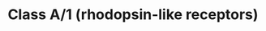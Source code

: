 ---
annotations:
- type: Pathway Ontology
  value: G protein mediated signaling pathway
authors:
- ReactomeTeam
- DeSl
- Eweitz
description: Rhodopsin-like receptors (class A/1) are the largest group of GPCRs and
  are the best studied group from a functional and structural point of view. They
  show great diversity at the sequence level and thus, can be subdivided into 19 subfamilies
  (Subfamily A1-19) based on a phylogenetic analysis (Joost P and  Methner A, 2002).
  They represent members which include hormone, light and neurotransmitter receptors
  and encompass a wide range of functions including many autocrine, paracrine and
  endocrine processes.  View original pathway at [http://www.reactome.org/PathwayBrowser/#DIAGRAM=373076
  Reactome].
last-edited: 2021-05-07
organisms:
- Homo sapiens
redirect_from:
- /index.php/Pathway:WP4419
- /instance/WP4419
schema-jsonld:
- '@context': https://schema.org/
  '@id': https://wikipathways.github.io/pathways/WP4419.html
  '@type': Dataset
  creator:
    '@type': Organization
    name: WikiPathways
  description: Rhodopsin-like receptors (class A/1) are the largest group of GPCRs
    and are the best studied group from a functional and structural point of view.
    They show great diversity at the sequence level and thus, can be subdivided into
    19 subfamilies (Subfamily A1-19) based on a phylogenetic analysis (Joost P and  Methner
    A, 2002). They represent members which include hormone, light and neurotransmitter
    receptors and encompass a wide range of functions including many autocrine, paracrine
    and endocrine processes.  View original pathway at [http://www.reactome.org/PathwayBrowser/#DIAGRAM=373076
    Reactome].
  keywords:
  - 'DTTA '
  - PTGFR
  - TXA2
  - 'P2RY4 '
  - 'TAAR9 '
  - AGTR2:AGT(34-41)
  - PTGDR
  - 'AVPR1B '
  - 'CNR2 '
  - 'TSHB '
  - 'PEA '
  - 'ANXA1 '
  - 'CX3CR1 '
  - 'HTR1F '
  - 'S1PR1 '
  - activated thrombin
  - PGF2a
  - 'prazosin '
  - 'XK '
  - C3AR1:C3a
  - UDP
  - PGD2
  - 'PGI2 '
  - NMU
  - P2RY1:ADP
  - '18(R)-RvE1 '
  - 'FPR2 '
  - EDNRA,EDNRB:Endothelin
  - 'TAAR6 '
  - NPFFR1,NPFFR2:NPFF(69-76)
  - 'TBXA2R '
  - Opsins:photon
  - 'UTP '
  - amine-associated
  - Neuropeptides
  - DRD1,5:DA
  - RXFP3
  - 'RGR '
  - Thyrostimulin
  - G alpha (s)
  - HRH3
  - 'CHRM1 '
  - QRFPR
  - RXFP4 ligands
  - 'CXCR6 '
  - CCL13:CCL2,CCR3
  - cortistatin
  - 'GNRH1(24-33) '
  - 'RRH '
  - FPR2:FPR2 ligands
  - 'GLA '
  - CYSLTR1 antagonists
  - CCR9:CCL25
  - QRFPR:QRFP
  - MLN(26-47)
  - FFAR3:FFAR3 ligands
  - 'F2RL2(22-374) '
  - ATP
  - 'NMBR '
  - 'CHRM2 '
  - 'CXCL3(35-107) '
  - 'S1PR4 '
  - GALR1-3
  - 'arformoterol '
  - S1PR1 agonists
  - 'LPAR2 '
  - 'Pmoa '
  - CXCR3 ligands
  - 'GPR4 '
  - FFAR4:FFAR4 ligands
  - TBXA2R:TXA2
  - 'CCL5(24-91) '
  - ADRB1,2,3:Î²-blockers
  - 'P2RY10 '
  - KISS1(68-121)
  - 'PTGER1 '
  - 'HCAR2 '
  - ADORA2A,B
  - 'ADR '
  - P2RY9:LPA
  - 'CXCL13 '
  - HCRTR1:HCRT(34-66)
  - 'FSHR '
  - 'NPSR1 '
  - 'OPRL1 '
  - HTR1B,D,E,F,HTR5A
  - PAF receptor:PAF
  - Proteinase-activated
  - 'INSL5(23-48) '
  - 'DRD3 '
  - NMS
  - 'CCL23-2 '
  - FFAR2:FFAR2 ligands
  - 'NPW(33-55) '
  - 'PRLH(34-53) '
  - C5AR2
  - ADORA1,3
  - HRH1:Hist
  - 'HXA '
  - CHRM1,3,5:AcCho
  - P2RY12:ADP
  - FMLP
  - 'OPN1MW '
  - TRHR
  - RXFP4:RXFP4 ligands
  - TAC1(58-68)
  - 'OXER1 '
  - NTS(151-160)
  - 'siponimod '
  - 'GPBAR1 '
  - 'KISS1(68-121) '
  - 'GPR132 '
  - 'CYSLTR2 '
  - 'LPAR6 '
  - CXCR3
  - 'CCRL2 '
  - 'CCL27 '
  - RXFP2:RXFP2 ligands
  - ADR, NAd
  - 'TRH(227-229) '
  - LTC4,LTD4,LTE4
  - HCAR3:HCAR3 ligands
  - 'MC2R '
  - 'LPPR2 '
  - 'NPFFR2 '
  - TACR2:TAC1(98-107)
  - 'DecS-GHRL-1(24-50) '
  - 'TAAR3 '
  - ADRB3:ADR,NAd
  - 'NMS '
  - POMC(138-176):MC2R
  - 'ADRA2B '
  - 'PPY(30-65) '
  - ADP
  - HCRTR2
  - 'RXFP3 '
  - 'UTS2B '
  - 'ADRB3 '
  - CCL25
  - receptor:neuropeptides B/W
  - 'CXCR5 '
  - GPR37:PSAP fragments
  - 'DRD4 '
  - 'ADRA1B '
  - 'OPRD1 '
  - HCAR2
  - 'APLN(65-77) '
  - Melanospin:photon
  - 'NTS(151-163) '
  - 'UDP-Glc '
  - 'AVPR2 '
  - MCHR1,MCHR2:PMCH(147-165)
  - 'LPAR1 '
  - RXFP4
  - LTB4R,LTB4R2
  - 'GPR65 '
  - ARBs:AGTR1
  - CCL1
  - metabolism
  - 'LTB4R '
  - CCR6
  - 'AEA '
  - 'RLN2(25-53) '
  - 'PPBP(35-128) '
  - Î²3-agonists:ADBR3
  - receptor:somatostatin
  - 'NPY1R '
  - C5AR1:C5a
  - 'CCRL1 '
  - CXCR2
  - NPS
  - GPBAR1
  - P2RY13
  - 'Pentadecanoic acid '
  - 'Ca2+ '
  - OXGR1:2OG
  - Acyl ghrelin:GHSR
  - HCRT(34-66)
  - CXCR1
  - 'NCA '
  - 'HCRT(70-97) '
  - C5AR1
  - 'MLN(26-47) '
  - 'LPAR4 '
  - receptor
  - 5HT
  - 'CORT(89-105) '
  - 'RHO '
  - 'CCR10 '
  - P2RY11 :ATP
  - 'PTGDR2 '
  - 'OPN1LW '
  - 'PTGER2 '
  - 'thrombin heavy chain '
  - P2RY12
  - NTSR1,NTSR2:NTS(151-163)
  - DRD2:DA
  - RXFP3:Relaxin-3
  - HCAR1
  - HCRTR2:HCRT(70-97)
  - TACR3:TAC3
  - 'carvedilol '
  - 'PNOC(130-146) '
  - CCRL2:CCL19
  - S1PR2-5
  - 'SSTR1 '
  - 'CCK '
  - MSH
  - 'NPFFR1 '
  - CXCL13
  - 'CCL4(24-92) '
  - GPR37L1:Prosaposin
  - C3AR1
  - 'TAC1(98-107) '
  - 'CCL21 '
  - Bradykinin receptor
  - B/W
  - HRH1
  - 7alpha,25-dihydroxycholesterol
  - ADRB2:ADR,NAd
  - 'RLN3(119-142) '
  - 'XCL2 '
  - 'OLEA '
  - 'CCR7 '
  - 'DHA '
  - 'PPYR1 '
  - CXCL12(22-93)
  - 'TRH(186-188) '
  - AGTR1:AGT(34-41)
  - 'SAA1(19-122) '
  - EDN3(97-117)
  - GPR143:L-Dopa
  - 'CX3CL1 '
  - CCBP2 ligands
  - '12(S)-HETE '
  - EDN3(97-238)
  - 'PROKR2 '
  - PTGER3
  - Somatostatin,
  - 'AGT(34-41) '
  - 'SSTR5 '
  - POMC(138-176)
  - '3-hydroxyoctanoic acid '
  - 'Hist '
  - SUCCA
  - 'CXCL12(22-93) '
  - Î²1,2-agonists:ADBR1,2
  - 'GPR55 '
  - 'MC1R '
  - AGTR2
  - 'C5a '
  - AGTR1
  - 'PENK(210-214) '
  - C5AR2:C5AR2 ligands
  - CCR11:CCL19,21,25
  - 'LPPR5 '
  - P2RY5:LPA
  - 'XCL1 '
  - HTR1A
  - 'TACR3 '
  - 'HTR2C '
  - 'HTR1A '
  - 'EPA '
  - CCL5(24-91)
  - Nociceptin
  - LPAR1,2,3,5
  - S1PR1
  - 'NPW(33-62) '
  - HCAR2 ligands
  - FPR3
  - Melatonin receptors
  - UTS2,UTS2B
  - 'DRD1 '
  - 'Kynurenic acid '
  - OXTR:OXT(20-28)
  - AVPR1A,B:AVP(20-28)
  - HTR1B,D,E,F,HTR5A:5HT
  - 'HTR1B '
  - HTR4,6,7
  - 'S1PR5 '
  - 'PTGER3 '
  - 'HTR5A '
  - APLNR:Apelin
  - 'AcCho '
  - CHRM2,CHRM4
  - 'P2RY1 '
  - 'MC4R '
  - P2RY14:UDP-Glc
  - CXCR2 ligands
  - KISS1R
  - 'HCAR1 '
  - XCR1:XCL1,XCL2
  - FFAR4
  - 'CCL3L1(26-93) '
  - 'KISS1R '
  - FPR1:FMLP
  - 'CGA '
  - CXCR6
  - CCR1,2,8:CCL16
  - DA
  - HTR4,6,7:5HT
  - ARBs
  - NLN
  - 'F2RL3(18-385) '
  - HTR1A:5HT
  - 'DDCX '
  - 'CCR2 '
  - 'ATP '
  - NTS(161-163)
  - GPR17:UDP
  - 'CCL7 '
  - receptors
  - 'PENK(100-104) '
  - 'CXCL1(35-107) '
  - CCR6:CCL20
  - 'ADP '
  - 'CXCL2(35-107) '
  - 'UTS2R '
  - G alpha (z)
  - 'OPRK1 '
  - 'FPR1 '
  - 'NMUR1 '
  - GPR183:7alpha,25-dihydroxycholesterol
  - 'GPHA2 '
  - UTP
  - OXT(20-28)
  - receptors:NPY
  - 'CCL13 '
  - 'LHB '
  - 'CMKLR1 '
  - GPR37L1
  - 'LPA '
  - 'CXCL5(37-114) '
  - AVPR2
  - ADORA1,3:Ade-Rib
  - 'NAGLY '
  - LTB4R,LTB4R2:LTB
  - AGT(34-41)
  - 'GPER1 '
  - LPA
  - GPR18
  - GPR143
  - 'PGD2 '
  - CHRM1,3,5
  - H2O
  - TRH
  - MLNR:MLN(24-47)
  - HRH3:Hist
  - 'CCL25 '
  - 'PRLHR '
  - 'CCR3 '
  - 'L-Dopa '
  - 'clopidogrel '
  - Follitropin
  - TRH:TRHR
  - 'APP(672-713) '
  - receptor ligands
  - 'GPHB5 '
  - HTR2A-C
  - CCR8
  - 'SUCCA '
  - SUCNR1
  - 'GPR18 '
  - 'OXT(20-28) '
  - 'SSTR4 '
  - 'EDNRA '
  - 'MTNR1B '
  - Relaxin-3
  - P2RY2
  - 'TRH(114-116) '
  - 'S1PR2 '
  - APLNR
  - 'LTB4R2 '
  - 'MCHR1 '
  - CMKLR1
  - 'UDP '
  - peptides
  - 'PENK(107-111) '
  - ADRB2
  - CCR3,4,5:CCL5(24-91)
  - 'HRH3 '
  - Î²-blockers
  - 'P2RY12 '
  - 'EDNRB '
  - 'PYY(29-64) '
  - FFAR2
  - CX3CR1
  - 'POMC(77-87) '
  - P2RY10:LPA
  - 'CCL20(27-96) '
  - CCR10:CCL27,28
  - NPFF(69-76)
  - CCR2,CCR3
  - OXTR
  - 'CXCL11 '
  - CCL19, CCL21, CCL25
  - DARC:IL8
  - Ade-Rib
  - 'HCRTR2 '
  - 'GALR2 '
  - P2RY11
  - 'GPBAR1: Bile acids'
  - CXCR1 ligands
  - GPR39:Zn2+
  - PTGDR:PGD2
  - FFAR2 ligands
  - ADRA1A,B,D:ADR,NAd
  - PGI2
  - Î²1-agonists:ADBR1
  - GHSR
  - 'EDN1 '
  - 'P2RY13 '
  - '3-hydroxybutyric acid '
  - 'GNRH2(24-33) '
  - 'ALA '
  - DRD2
  - PTGFR:PGF2a
  - CCR7:CCL19,21
  - 'TRH(152-154) '
  - RXFP2 ligands
  - Opioid receptors
  - 'CCR1 '
  - IL8
  - 'mirabegron '
  - TACR1
  - CCL16
  - 'CHRM3 '
  - 'EtCOO- or C2H5COO- '
  - 'LTC4 '
  - MLNR
  - Î±1-antagonists:ADRA1A,B,D
  - 'RXFP1 '
  - '5HT '
  - 'NTSR1 '
  - 'BRS3 '
  - pH sensing receptors
  - PNOC(130-146)
  - OXGR1
  - 'HCAR3 '
  - HCAR2:HCAR2 ligands
  - PTGER3:PGE2
  - '8,11,14-Eicosatrienoic acid '
  - 'FSHB '
  - 'denopamine '
  - 'candesartan '
  - 'PMCH(147-165) '
  - 'HTR2A '
  - DRD3,4:DA
  - TACR3
  - L-Dopa
  - OXER1:5-oxoETE
  - 'OXTR '
  - LPAR6
  - Opioid ligands
  - 'CCR6 '
  - 'CXCR4 '
  - 'LPPR1 '
  - OXER1
  - NPFFR1,NPFFR2
  - GPR35
  - ATP,UTP
  - OPRL1
  - PTGER2,PTGER4
  - 'OPN3 '
  - UTS2R
  - 'TSHR '
  - P2RY6
  - 'SUCNR1 '
  - Hist
  - 'ADRB1 '
  - 'DPA '
  - GNRH ligands
  - 'PROK1 '
  - 'NMU '
  - P2RY4
  - 'NPB(25-53) '
  - ligand
  - 'NPBWR1 '
  - 'HRH1 '
  - EDN3(118-238)
  - 'CNR1 '
  - MCHR1,MCHR2
  - 5-oxoETE
  - peptide
  - 'LACT '
  - CXCR5:CXCL13
  - 2OG
  - PAF
  - CCL13
  - FPR2
  - 'GPR37 '
  - 'ADORA2B '
  - Light-sensing opsins
  - 'POMC(217-234) '
  - '11,14,17-eicosatrienoic acid '
  - 'NPB(25-48) '
  - XCR1
  - NTS(151-163)
  - 'SSTR2 '
  - 'HTR6 '
  - 'CXCL6(38-114) '
  - ESTG
  - 'MC5R '
  - 'NPFF(69-76) '
  - ACKR2
  - S1PR1:S1P
  - 'MC3R(1-360) '
  - NMUR1,NMUR2
  - TAC1(98-107)
  - 'GNRHR '
  - 'CCR4 '
  - Apelin peptides
  - 'CXCR3 '
  - 'RGZ '
  - HRH2
  - P2RY6:UDP
  - Î²3-agonists
  - 'CCL16 '
  - G alpha (i)
  - HRH4:Hist
  - 'CCL19 '
  - 'TAC3 '
  - 'DRD2 '
  - GnRH receptor
  - 'CXCL9 '
  - 'ADORA2A '
  - 'ADRB2 '
  - 'CCL22(25-93) '
  - 'PSAP(?-?) '
  - 'NPBWR2 '
  - receptor:opioid
  - 'CCL17 '
  - 18(R)-RvE1
  - TSHR
  - '7alpha,25-dihydroxycholesterol '
  - receptors:H+
  - leukotrienes
  - CCKAR,CCKBR
  - 'GPR39 '
  - 'DARC '
  - PTGDR2
  - P2RY2:ATP
  - 'PSAP(326-340) '
  - CYSLTR1:LTC4,LTD4,LTE4
  - 'O-octanoyl-L-serine-GHRL-1(24-50) '
  - 'LPAR3 '
  - PMCH(147-165)
  - 'ADRA2C '
  - 'KEL '
  - NMUR1,NMUR2:NMU
  - HCAR3 ligands
  - CXCR3:CXCR3 ligands
  - 'OPN5 '
  - P2RY1
  - 'OXGR1 '
  - 'FFAR4 '
  - 'HRH4 '
  - 'LTB4 '
  - 'ADRA1A '
  - 'TAAR2 '
  - 'GPR35 '
  - 'thrombin light chain '
  - P2RY13:ADP
  - CYSLTR1:CYSLTR1
  - 'FFAR2 '
  - 'DRD5 '
  - XCL1,XCL2
  - ADORA2A,B:Ade-Rib
  - 'QRFP '
  - 'NMB(47-56) '
  - NMUR2:NMS
  - CCR7
  - 'SSTR3 '
  - 'PF4(48-101) '
  - S1P
  - GPR18:NAGLY
  - Kynurenic acid
  - 'HTR2B '
  - Relaxin-2, Relaxin-3
  - 'Bradykinin '
  - '18(S)-RvE1 '
  - LACT
  - 'PGF2a '
  - 'GALR3 '
  - FFAR1
  - Bile acids
  - 'OPN1SW '
  - CCL19,21
  - 'CXCR1 '
  - 'ELDA '
  - GPR183
  - GnRH receptor:GNRH
  - 'TAAR1 '
  - ligands
  - fragments
  - HTR2A-C:5HT
  - NTSR1,NTSR2
  - HRH2:histamine
  - 'GPR183 '
  - ADRB1
  - G alpha (q)
  - 'NMUR2 '
  - 'LPPR4 '
  - NPSR1
  - PTGDR2:PGD2
  - 'Valerate '
  - 'CHRM4 '
  - 'GPR31 '
  - 'CCL2 '
  - S1PR1:S1PR1 agonists
  - 'PENK(136-140) '
  - DRD3,4
  - CYSLTR2:LTC4,LTD4,LTE4
  - 'CCL11 '
  - 'CCR9 '
  - GPER1:ESTG
  - PSAP fragments
  - 'CXCL10(22-98) '
  - 'FFAR3 '
  - '5-oxoETE '
  - Neuropeptides B/W
  - CCR8:CCL1
  - TACR2
  - CX3CR1:CX3CL1
  - 'CCL3(24-92) '
  - PRLH peptides
  - 'ADRA1D '
  - 'TXA2 '
  - 'RXFP2 '
  - 'POMC(138-150) '
  - 'POMC(237-241) '
  - P2RY10
  - DARC
  - 12(S)-HETE
  - Cannabinoids
  - 'HCOOH '
  - 'RLN3(26-52) '
  - 'TAC1(58-68) '
  - '2AG '
  - Î±1-agonists:ADRA1A,B,D
  - 'TAAR5 '
  - 'AGTR2 '
  - MLT
  - 'CXCL16 '
  - Neuropeptide Y
  - 'TAAR8 '
  - 'PTAFR '
  - 'PROK2 '
  - FPR2 ligands
  - GPR37
  - RXFP1:Relaxin-2,Relaxin-3
  - 'CCL28 '
  - CYSLTR2
  - Opioid
  - LHCGR
  - receptor:bombesin-like peptide
  - ECE2
  - GPR17
  - 'ADRA2A '
  - 'LHCGR '
  - PRLHR:PRLH peptides
  - 'PALM '
  - CCRL1
  - 'HTR1E '
  - 'GAL '
  - 'ADORA3 '
  - FPR3:FPR3 ligands
  - ADRA2A,B,C
  - 'BUT '
  - S1PR2-5:S1P
  - P2RY12:P2RY12
  - glyco-Lutropin
  - 'BDKRB2 '
  - 'TACR2 '
  - 'NAd '
  - ADRA2A,B,C:ADR,NAd
  - PROK1,PROK2
  - 'MLNR '
  - 'NPS '
  - 'AVPR1A '
  - LPAR1,2,3,5:LPA
  - 'LPAR5 '
  - AVPR2:AVP(20-28)
  - P2RY12 antagonists
  - LTB4
  - Resolvin E1:CMKLR1
  - 'PTGFR '
  - CX3CL1
  - 'C3AR1 '
  - CXCR1:CXCR1 ligands
  - 'H+ '
  - 'Zn2+ '
  - 'Somatostatin '
  - 'ADORA1 '
  - GPER1
  - 'P2RY14 '
  - 'MTNR1A '
  - 'MYSA '
  - SUCNR1:SUCCA
  - NMUR2
  - CXCR4,7
  - EDN1
  - 'GNRHR2 '
  - GPR31:12(S)-HETE
  - PTGIR:PGI2
  - 'QRFPR '
  - 'CYSLTR1 '
  - ADRA1A,B,D
  - 'POMC(237-267) '
  - receptors:melatonin
  - 'GALR1 '
  - ACKR2:CCBP2 ligands
  - MSH:Melanocortin
  - Thrombin:Proteinase-activated receptors
  - 'PTGIR '
  - FFAR3
  - 'HEBP1(1-21) '
  - 'UTS2 '
  - receptor:Nociceptin
  - FFAR4 ligands
  - 'MLT '
  - 'CXCR2 '
  - 'C5a-desArg '
  - 'MT-RNR2 '
  - 'AVP(20-28) '
  - 'XCR1 '
  - Sphingolipid
  - GAL
  - AcCho
  - 'F2R(27-425) '
  - CCL27,28
  - FFAR1:FFAR1 ligands
  - PRLHR
  - 'MCHR2 '
  - 'EDN3(97-117) '
  - 'AGTR1 '
  - PEA
  - NPSR1:NPS
  - GPR35:Kynurenic acid
  - 'GPR143 '
  - CCK
  - H+
  - 'LTE4 '
  - 'CCA '
  - 'IL8 '
  - 'GPR68 '
  - 'P2RY6 '
  - 'FMLP '
  - Bombesin-like
  - LPAR4
  - CCR10
  - CXCL16
  - 'FFAR1 '
  - 'HTR7 '
  - Melanocortin
  - CCL19
  - 'NTSR2 '
  - 'BDKRB1 '
  - UTSR:UTS2,UTS2B
  - 'TACR1 '
  - 'GPR17 '
  - Trace
  - 'LPPR3 '
  - 'P2RY2 '
  - HCAR1:LACT
  - 'NPY '
  - 'Photon '
  - 'PGE2 '
  - 'INSL5(115-135) '
  - 'TRH(135-137) '
  - C3a
  - 'STEA '
  - EDNRA,EDNRB
  - 'HCRTR1 '
  - PTGIR
  - GPR17:Cysteinyl
  - CXCR6:CXCL16
  - RXFP2
  - 'CH3COO- '
  - 'INSL3(21-55) '
  - MC2R
  - FPR3 ligands
  - 'RLN2(162-185) '
  - receptor:Bradykinin
  - CCR3,4,5
  - Pi
  - (factor IIa)
  - ADRB1:ADR,NAd
  - 'PAF '
  - ADRB3
  - 'CCKBR '
  - FFAR1 ligands
  - 'TRH(84-86) '
  - FFAR3 ligands
  - 'LTD4 '
  - 'NPY2R '
  - ECE1
  - 'O-octanoyl-L-serine-GHRL-1(24-51) '
  - NAGLY
  - CXCR2:CXCR2 ligands
  - HCRT(70-97)
  - C5a
  - GPR31
  - 'montelukast '
  - 'CCL1 '
  - 'PTGER4 '
  - DRD1,5
  - AVP(20-28)
  - 'DCA '
  - CNRs:Cannabinoids
  - KISS1R:KISS1(68-121)
  - 'CDCA '
  - CHRM2,CHRM4:AcCho
  - 'PRLH(23-53) '
  - 'Dynorphins '
  - 'Ade-Rib '
  - Acyl Ghrelin
  - 'HTR1D '
  - '2OG '
  - CNRs
  - receptor:PEA
  - 'EDN2 '
  - 'GRPR '
  - CXCR4,7:CXCL12
  - pH sensing
  - P2RY14
  - GALR1-3:GAL
  - signalling events
  - GPR39
  - 'LCHA '
  - 'C5AR2 '
  - CCR1,2,8
  - Melatonin
  - PROKR1,PROKR2
  - 'APLN(50-77) '
  - TBXA2R
  - CXCR5
  - TACR1:TAC1(58-68)
  - HCAR3
  - 'CCR5 '
  - C5AR2 ligands
  - 'APLN(42-77) '
  - 'FPR3 '
  - Photon
  - RXFP1
  - 'APLN(47-77) '
  - 'PTGDR '
  - 'APLNR '
  - 'PROKR1 '
  - PTGER1:PGE2
  - 'ESTG '
  - Thyrotropin,
  - 'C3a '
  - AVPR1A,B
  - PTGER2,PTGER4:PGE2
  - 'RXFP4 '
  - 'CCR8 '
  - 'TRHR '
  - UDP-Glc
  - PTAFR
  - FSHR
  - ADRB1,2,3
  - 'A61603 '
  - 'S1PR3 '
  - FSHR:Follitropin
  - LH receptor:LH
  - TSHR:Thyrotropin
  - 'HCRT(34-66) '
  - Endothelin
  - 'CHRM5 '
  - OPN4
  - 'P2RY11 '
  - 'OPN4 '
  - TAC3
  - Somatostatin
  - 'PENK(230-234) '
  - 1,2-DAG
  - CCL20(27-96)
  - 18(S)-RvE1,
  - 'GHSR '
  - PGE2
  - 'DecS-GHRL-1(24-51) '
  - 'ACKR2 '
  - EDN1(53-90)
  - 'F2RL1(37-397) '
  - 'GRP(24-50) '
  - Zn2+
  - 'OPRM1 '
  - HCRTR1
  - 'C5AR1 '
  - 'GPR37L1 '
  - Bradykinin
  - P2RY4:UTP
  - 'C3a-desArg '
  - antagonists
  - PTGER1
  - CYSLTR1
  - FPR1
  - 'NPY5R '
  - 'CXCR7 '
  - QRFP
  - 'HTR4 '
  - PROKR1,PROKR2:PROK1,PROK2
  - CCKAR,CCKBR:CCK
  - 'POMC(138-176) '
  - 'LXA4 '
  - 'INSL3(106-131) '
  - CCRL2
  - CCR9
  - XK:KEL:Zn2+
  - 'S1P '
  - NPY receptor ligands
  - 'CCKAR '
  - 'HRH2 '
  - G alpha (12/13)
  - HRH4
  - LPPR4(LPPR1-3,5)
  - 'DA '
  license: CC0
  name: Class A/1 (rhodopsin-like receptors)
seo: CreativeWork
title: Class A/1 (rhodopsin-like receptors)
wpid: WP4419
---